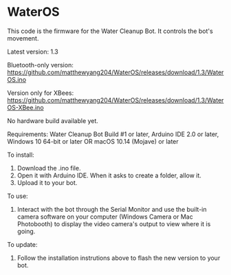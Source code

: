 # WaterOS
This code is the firmware for the Water Cleanup Bot. It controls the bot's movement.

Latest version: 1.3

Bluetooth-only version:
https://github.com/matthewyang204/WaterOS/releases/download/1.3/WaterOS.ino

Version only for XBees:
https://github.com/matthewyang204/WaterOS/releases/download/1.3/WaterOS-XBee.ino

No hardware build available yet.

Requirements:
Water Cleanup Bot Build #1 or later,
Arduino IDE 2.0 or later,
Windows 10 64-bit or later OR macOS 10.14 (Mojave) or later

To install:
1. Download the .ino file.
2. Open it with Arduino IDE. When it asks to create a folder, allow it.
3. Upload it to your bot.

To use:
1. Interact with the bot through the Serial Monitor and use the built-in camera software on your computer (Windows Camera or Mac Photobooth) to display the video camera's output to view where it is going.

To update:
1. Follow the installation instrutions above to flash the new version to your bot.
